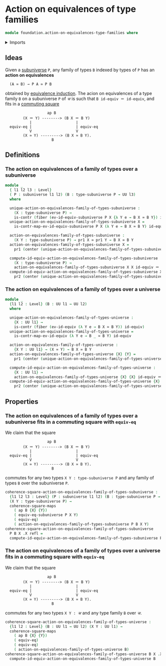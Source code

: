 # Action on equivalences of type families

```agda
module foundation.action-on-equivalences-type-families where
```

<details><summary>Imports</summary>

```agda
open import foundation.action-on-identifications-functions
open import foundation.commuting-squares-of-maps
open import foundation.dependent-pair-types
open import foundation.equivalence-induction
open import foundation.fibers-of-maps
open import foundation.function-extensionality
open import foundation.identity-types
open import foundation.sets
open import foundation.subuniverses
open import foundation.transport
open import foundation.univalence
open import foundation.universe-levels

open import foundation-core.contractible-types
open import foundation-core.equality-dependent-pair-types
open import foundation-core.equivalences
open import foundation-core.injective-maps
open import foundation-core.propositions
open import foundation-core.subtypes
```

</details>

## Ideas

Given a [subuniverse](foundation.subuniverses.md) `P`, any family of types `B`
indexed by types of `P` has an **action on equivalences**

```text
  (A ≃ B) → P A ≃ P B
```

obtained by [equivalence induction](foundation.equivalence-induction.md). The
acion on equivalences of a type family `B` on a subuniverse `P` of `𝒰` is such
that `B id-equiv ＝ id-equiv`, and fits in a
[commuting square](foundation.commuting-squares-of-maps.md)

```text
                   ap B
        (X ＝ Y) --------> (B X ＝ B Y)
           |                    |
  equiv-eq |                    | equiv-eq
           V                    V
        (X ≃ Y) ---------> (B X ≃ B Y).
                     B
```

## Definitions

### The action on equivalences of a family of types over a subuniverse

```agda
module _
  { l1 l2 l3 : Level}
  ( P : subuniverse l1 l2) (B : type-subuniverse P → UU l3)
  where

  unique-action-on-equivalences-family-of-types-subuniverse :
    (X : type-subuniverse P) →
    is-contr (fiber (ev-id-equiv-subuniverse P X {λ Y e → B X ≃ B Y}) id-equiv)
  unique-action-on-equivalences-family-of-types-subuniverse X =
    is-contr-map-ev-id-equiv-subuniverse P X (λ Y e → B X ≃ B Y) id-equiv

  action-on-equivalences-family-of-types-subuniverse :
    (X Y : type-subuniverse P) → pr1 X ≃ pr1 Y → B X ≃ B Y
  action-on-equivalences-family-of-types-subuniverse X =
    pr1 (center (unique-action-on-equivalences-family-of-types-subuniverse X))

  compute-id-equiv-action-on-equivalences-family-of-types-subuniverse :
    (X : type-subuniverse P) →
    action-on-equivalences-family-of-types-subuniverse X X id-equiv ＝ id-equiv
  compute-id-equiv-action-on-equivalences-family-of-types-subuniverse X =
    pr2 (center (unique-action-on-equivalences-family-of-types-subuniverse X))
```

### The action on equivalences of a family of types over a universe

```agda
module _
  {l1 l2 : Level} (B : UU l1 → UU l2)
  where

  unique-action-on-equivalences-family-of-types-universe :
    {X : UU l1} →
    is-contr (fiber (ev-id-equiv (λ Y e → B X ≃ B Y)) id-equiv)
  unique-action-on-equivalences-family-of-types-universe =
    is-contr-map-ev-id-equiv (λ Y e → B _ ≃ B Y) id-equiv

  action-on-equivalences-family-of-types-universe :
    {X Y : UU l1} → (X ≃ Y) → B X ≃ B Y
  action-on-equivalences-family-of-types-universe {X} {Y} =
    pr1 (center (unique-action-on-equivalences-family-of-types-universe {X})) Y

  compute-id-equiv-action-on-equivalences-family-of-types-universe :
    {X : UU l1} →
    action-on-equivalences-family-of-types-universe {X} {X} id-equiv ＝ id-equiv
  compute-id-equiv-action-on-equivalences-family-of-types-universe {X} =
    pr2 (center (unique-action-on-equivalences-family-of-types-universe {X}))
```

## Properties

### The action on equivalences of a family of types over a subuniverse fits in a commuting square with `equiv-eq`

We claim that the square

```text
                   ap B
        (X ＝ Y) --------> (B X ＝ B Y)
           |                    |
  equiv-eq |                    | equiv-eq
           V                    V
        (X ≃ Y) ---------> (B X ≃ B Y).
                     B
```

commutes for any two types `X Y : type-subuniverse P` and any family of types
`B` over the subuniverse `P`.

```agda
coherence-square-action-on-equivalences-family-of-types-subuniverse :
  {l1 l2 l3 : Level} (P : subuniverse l1 l2) (B : type-subuniverse P → UU l3) →
  (X Y : type-subuniverse P) →
  coherence-square-maps
    ( ap B {X} {Y})
    ( equiv-eq-subuniverse P X Y)
    ( equiv-eq)
    ( action-on-equivalences-family-of-types-subuniverse P B X Y)
coherence-square-action-on-equivalences-family-of-types-subuniverse
  P B X .X refl =
  compute-id-equiv-action-on-equivalences-family-of-types-subuniverse P B X
```

### The action on equivalences of a family of types over a universe fits in a commuting square with `equiv-eq`

We claim that the square

```text
                   ap B
        (X ＝ Y) --------> (B X ＝ B Y)
           |                    |
  equiv-eq |                    | equiv-eq
           V                    V
        (X ≃ Y) ---------> (B X ≃ B Y).
                     B
```

commutes for any two types `X Y : 𝒰` and any type family `B` over `𝒰`.

```agda
coherence-square-action-on-equivalences-family-of-types-universe :
  {l1 l2 : Level} (B : UU l1 → UU l2) (X Y : UU l1) →
  coherence-square-maps
    ( ap B {X} {Y})
    ( equiv-eq)
    ( equiv-eq)
    ( action-on-equivalences-family-of-types-universe B)
coherence-square-action-on-equivalences-family-of-types-universe B X .X refl =
  compute-id-equiv-action-on-equivalences-family-of-types-universe B
```
